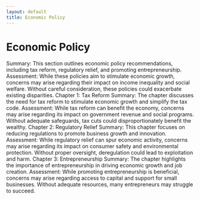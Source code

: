 ```yaml
---
layout: default
title: Economic Policy
---
```


# Economic Policy

Summary: This section outlines economic policy recommendations, including tax reform, regulatory relief, and promoting entrepreneurship.
Assessment: While these policies aim to stimulate economic growth, concerns may arise regarding their impact on income inequality and social welfare. Without careful consideration, these policies could exacerbate existing disparities.
Chapter 1: Tax Reform
Summary: The chapter discusses the need for tax reform to stimulate economic growth and simplify the tax code.
Assessment: While tax reform can benefit the economy, concerns may arise regarding its impact on government revenue and social programs. Without adequate safeguards, tax cuts could disproportionately benefit the wealthy.
Chapter 2: Regulatory Relief
Summary: This chapter focuses on reducing regulations to promote business growth and innovation.
Assessment: While regulatory relief can spur economic activity, concerns may arise regarding its impact on consumer safety and environmental protection. Without proper oversight, deregulation could lead to exploitation and harm.
Chapter 3: Entrepreneurship
Summary: The chapter highlights the importance of entrepreneurship in driving economic growth and job creation.
Assessment: While promoting entrepreneurship is beneficial, concerns may arise regarding access to capital and support for small businesses. Without adequate resources, many entrepreneurs may struggle to succeed.